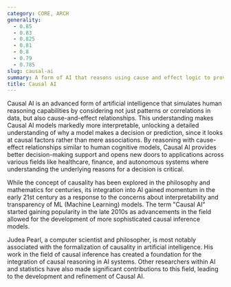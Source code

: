```yaml
---
category: CORE, ARCH
generality:
  - 0.85
  - 0.83
  - 0.825
  - 0.81
  - 0.8
  - 0.79
  - 0.785
slug: causal-ai
summary: A form of AI that reasons using cause and effect logic to provide interpretable predictions and decisions.
title: Causal AI
---
```


Causal AI is an advanced form of artificial intelligence that simulates human reasoning capabilities by considering not just patterns or correlations in data, but also cause-and-effect relationships. This understanding makes Causal AI models markedly more interpretable, unlocking a detailed understanding of why a model makes a decision or prediction, since it looks at causal factors rather than mere associations. By reasoning with cause-effect relationships similar to human cognitive models, Causal AI provides better decision-making support and opens new doors to applications across various fields like healthcare, finance, and autonomous systems where understanding the underlying reasons for a decision is critical.

While the concept of causality has been explored in the philosophy and mathematics for centuries, its integration into AI gained momentum in the early 21st century as a response to the concerns about interpretability and transparency of ML (Machine Learning) models. The term "Causal AI" started gaining popularity in the late 2010s as advancements in the field allowed for the development of more sophisticated causal inference models.

Judea Pearl, a computer scientist and philosopher, is most notably associated with the formalization of causality in artificial intelligence. His work in the field of causal inference has created a foundation for the integration of causal reasoning in AI systems. Other researchers within AI and statistics have also made significant contributions to this field, leading to the development and refinement of Causal AI.
